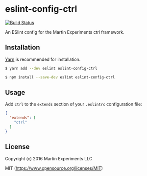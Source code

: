 # eslint-config-ctrl

[![Build Status](https://travis-ci.org/martin-experiments/eslint-config-ctrl.svg?branch=master)](https://travis-ci.org/martin-experiments/eslint-config-ctrl)

An ESlint config for the Martin Experiments ctrl framework.

## Installation

[Yarn](https://yarnpkg.com) is recommended for installation.

```bash
$ yarn add --dev eslint eslint-config-ctrl
```

```bash
$ npm install --save-dev eslint eslint-config-ctrl
```

## Usage

Add `ctrl` to the `extends` section of your `.eslintrc` configuration file:

```json
{
  "extends": [
    "ctrl"
  ]
}
```

## License

Copyright (c) 2016 Martin Experiments LLC

MIT (https://www.opensource.org/licenses/MIT)
